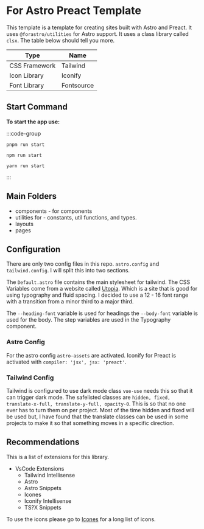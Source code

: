 # For Astro Preact Template

This template is a template for creating sites built with Astro and Preact. It uses `@forastro/utilities` for Astro support.
It uses a class library called `clsx`. The table below should tell you more.

| Type          | Name       |
| ------------- | ---------- |
| CSS Framework | Tailwind   |
| Icon Library  | Iconify    |
| Font Library  | Fontsource |

## Start Command

**To start the app use:**

:::code-group

```[pnpm] shell
pnpm run start 
```

```[npm] shell
npm run start 
```

```[yarn] shell
yarn run start 
```

:::

## Main Folders

- components - for components
- utilities for - constants, util functions, and types.
- layouts
- pages  

## Configuration

There are only two config files in this repo. `astro.config` and `tailwind.config`. I will split this into two sections.

The `Default.astro` file contains the main stylesheet for tailwind.
The CSS Variables come from a website called [Utopia](https://utopia.fyi/).
Which is a site that is good for using typography and fluid spacing.
I decided to use a 12 - 16 font range with a transition from a minor third to a major third.

The `--heading-font` variable is used for headings the `--body-font` variable is used for the body.
The step variables are used in the Typography component.

### Astro Config

For the astro config `astro-assets` are activated. Iconify for Preact is activated with `compiler: 'jsx', jsx: 'preact'`.

### Tailwind Config

Tailwind is configured to use dark mode class `vue-use` needs this so that it can trigger dark mode.
The safelisted classes are `hidden, fixed, translate-x-full, translate-y-full, opacity-0`.
This is so that no one ever has to turn them on per project.
Most of the time hidden and fixed will be used but,
I have found that the translate classes can be used in some projects to make it so that something moves in a specific direction.

## Recommendations

This is a list of extensions for this library.

- VsCode Extensions
  - Tailwind Intellisense
  - Astro
  - Astro Snippets
  - Icones
  - Iconify Intellisense
  - TS?X Snippets

To use the icons please go to [Icones](https://icones.netlify.app/) for a long list of icons.
